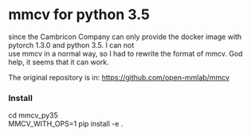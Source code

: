 # mmcv for python 3.5

since the Cambricon Company can only provide the docker image with pytorch 1.3.0 and python 3.5. I can not  
use mmcv in a normal way, so I had to rewrite the format of mmcv. God help, it seems that it can work.  

The original repository is in: https://github.com/open-mmlab/mmcv   

### Install
cd mmcv_py35  
MMCV_WITH_OPS=1 pip install -e .
